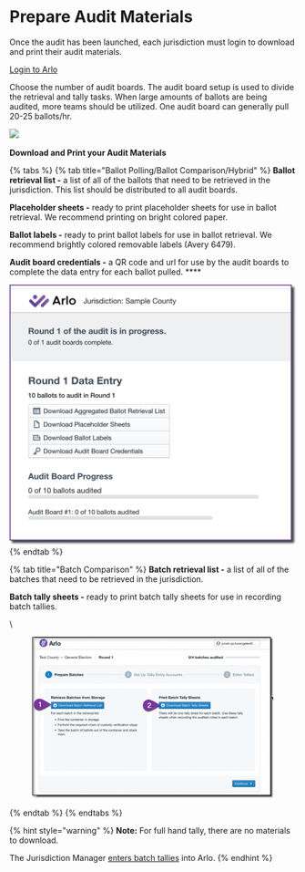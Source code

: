 # Prepare Audit Materials

Once the audit has been launched, each jurisdiction must login to download and print their audit materials.&#x20;

[Login to Arlo](../logging-into-arlo.md)

Choose the number of audit boards. The audit board setup is used to divide the retrieval and tally tasks.  When large amounts of ballots are being audited, more teams should be utilized.  One audit board can generally pull 20-25 ballots/hr.

![](https://lh4.googleusercontent.com/c-dgzXgilBTpDdMOzLezyyujwBrpEL93SJQ\_ktqfENW8L\_VK5RymiXqtb\_65a-RYYOceO9vwKsChMP1ouCPyYkHzPWEJ1TPKB2\_xMDLy4R6g1YYAC0g\_O\_oDp98wunn\_LmBPNZd8)

**Download and Print your Audit Materials**

{% tabs %}
{% tab title="Ballot Polling/Ballot Comparison/Hybrid" %}
**Ballot retrieval list -** a list of all of the ballots that need to be retrieved in the jurisdiction. This list should be distributed to all audit boards.

**Placeholder sheets -** ready to print placeholder sheets for use in ballot retrieval.  We recommend printing on bright colored paper.

**Ballot labels -** ready to print ballot labels for use in ballot retrieval.  We recommend brightly colored removable labels (Avery 6479).

**Audit board credentials -** a QR code and url for use by the audit boards to complete the data entry for each ballot pulled. ****&#x20;

![](<../../.gitbook/assets/image (82).png>)
{% endtab %}

{% tab title="Batch Comparison" %}
**Batch retrieval list -** a list of all of the batches that need to be retrieved in the jurisdiction.&#x20;

**Batch tally sheets -** ready to print batch tally sheets for use in recording batch tallies. &#x20;

\


<figure><img src="../../.gitbook/assets/image (33).png" alt=""><figcaption></figcaption></figure>
{% endtab %}
{% endtabs %}

{% hint style="warning" %}
**Note:** For full hand tally, there are no materials to download.

The Jurisdiction Manager [enters batch tallies](batch-entry-into-arlo.md) into Arlo.
{% endhint %}

